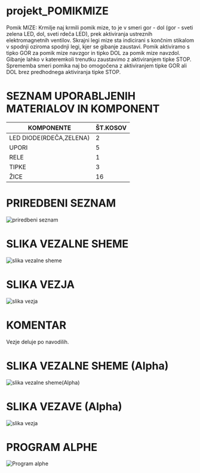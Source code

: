 # projekt_POMIKMIZE
Pomik MIZE: Krmilje naj krmili pomik mize, to je v smeri gor - dol (gor - sveti zelena LED, dol, sveti rdeča LED), prek aktiviranja ustreznih elektromagnetnih ventilov. Skrajni legi mize sta indicirani s končnim stikalom v spodnji oziroma spodnji legi, kjer se gibanje zaustavi. Pomik aktiviramo s tipko GOR za pomik mize navzgor in tipko DOL za pomik mize navzdol. Gibanje lahko v kateremkoli trenutku zaustavimo z aktiviranjem tipke STOP. Sprememba smeri pomika naj bo omogočena z aktiviranjem tipke GOR ali DOL brez predhodnega aktiviranja tipke STOP.
# SEZNAM UPORABLJENIH MATERIALOV IN KOMPONENT
| KOMPONENTE | ŠT.KOSOV | 
| --- | --- |
| LED DIODE(RDEČA,ZELENA) | 2 |
| UPORI | 5 |
| RELE | 1 |
| TIPKE | 3 |
| ŽICE | 16 |
# PRIREDBENI SEZNAM
![priredbeni seznam](https://raw.githubusercontent.com/Pitaxx/projekt_POMIKMIZE/main/Posnetek%20zaslona%202023-04-11%20114925.png)
# SLIKA VEZALNE SHEME
![slika vezalne sheme](https://raw.githubusercontent.com/Pitaxx/projekt_POMIKMIZE/main/pomik%20mize%20schematic.png)
# SLIKA VEZJA
![slika vezja](https://raw.githubusercontent.com/Pitaxx/projekt_POMIKMIZE/main/SLIKA%20VEZJA.png)
# KOMENTAR 
Vezje deluje po navodilih.
# SLIKA VEZALNE SHEME (Alpha)
![slika vezalne sheme(Alpha)](https://github.com/Pitaxx/projekt_POMIKMIZE/blob/main/EasyEDA%20premik%20mize.png)
# SLIKA VEZAVE (Alpha)
![slika vezja](https://github.com/Pitaxx/projekt_POMIKMIZE/blob/main/Slika%20vezja.jpg)
# PROGRAM ALPHE
![Program alphe](https://github.com/Pitaxx/projekt_POMIKMIZE/blob/main/Alpha%20programing%20premik%20mize.png)

